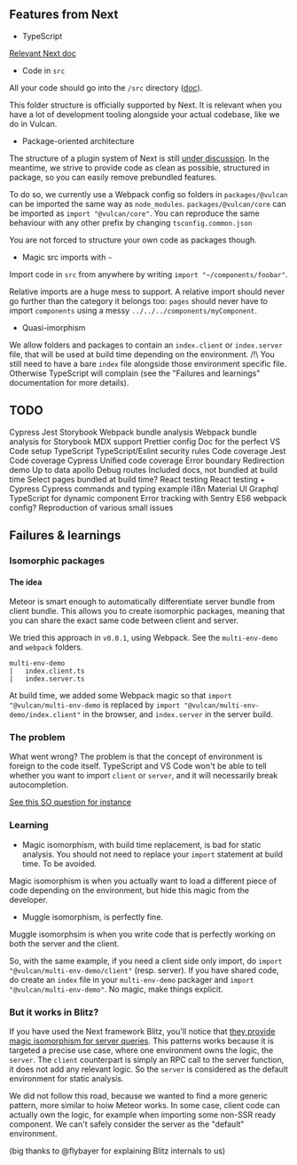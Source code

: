 ## Features from Next

- TypeScript

[Relevant Next doc](https://nextjs.org/docs/basic-features/typescript)

- Code in `src`

All your code should go into the `/src` directory ([doc](https://nextjs.org/docs/advanced-features/src-directory)).

This folder structure is officially supported by Next. It is relevant when you have a lot of development tooling alongside your actual codebase, like we do in Vulcan.

- Package-oriented architecture

The structure of a plugin system of Next is still [under discussion](https://github.com/vercel/next.js/discussions/9133). In the meantime, we strive to provide code as clean as possible, structured in package, so you can easily remove prebundled features.

To do so, we currently use a Webpack config so folders in `packages/@vulcan` can be imported the same way as `node_modules`. `packages/@vulcan/core` can be imported as `import "@vulcan/core"`.
You can reproduce the same behaviour with any other prefix by changing `tsconfig.common.json`

You are not forced to structure your own code as packages though.

- Magic src imports with `~`

Import code in `src` from anywhere by writing `import "~/components/foobar"`.

Relative imports are a huge mess to support. A relative import should never go further than the category it belongs too: `pages` should never have to import `components` using a messy `../../../components/myComponent`.

- Quasi-imorphism

We allow folders and packages to contain an `index.client` or `index.server` file, that will be used at build time depending on the environment.
/!\ You still need to have a bare `index` file alongside those environment specific file. Otherwise TypeScript will complain (see the "Failures and learnings" documentation for more details).

## TODO

Cypress
Jest
Storybook
Webpack bundle analysis
Webpack bundle analysis for Storybook
MDX support
Prettier config
Doc for the perfect VS Code setup
TypeScript
TypeScript/Eslint security rules
Code coverage Jest
Code coverage Cypress
Unified code coverage
Error boundary
Redirection demo
Up to data apollo
Debug routes
Included docs, not bundled at build time
Select pages bundled at build time?
React testing
React testing + Cypress
Cypress commands and typing example
i18n
Material UI
Graphql
TypeScript for dynamic component
Error tracking with Sentry
ES6 webpack config?
Reproduction of various small issues

## Failures & learnings

### Isomorphic packages

#### The idea

Meteor is smart enough to automatically differentiate server bundle from client bundle. This allows you to create isomorphic packages, meaning that you can share the exact same code between client and server.

We tried this approach in `v0.0.1`, using Webpack. See the `multi-env-demo` and `webpack` folders.

```
multi-env-demo
|   index.client.ts
|   index.server.ts
```

At build time, we added some Webpack magic so that `import "@vulcan/multi-env-demo` is replaced by `import "@vulcan/multi-env-demo/index.client"` in the browser, and `index.server` in the server build.

### The problem

What went wrong? The problem is that the concept of environment is foreign to the code itself. TypeScript and VS Code won't be able to tell whether you want to import `client` or `server`, and it will necessarily break autocompletion.

[See this SO question for instance](https://stackoverflow.com/questions/61386301/webpack-metro-mainfiles-module-resolution-with-typescript)

### Learning

- Magic isomorphism, with build time replacement, is bad for static analysis. You should not need to replace your `import` statement at build time. To be avoided.

Magic isomorphism is when you actually want to load a different piece of code depending on the environment, but hide this magic from the developer.

- Muggle isomorphism, is perfectly fine.

Muggle isomorphsim is when you write code that is perfectly working on both the server and the client.

So, with the same example, if you need a client side only import, do `import "@vulcan/multi-env-demo/client"` (resp. server). If you have shared code, do create an `index` file in your `multi-env-demo` packager and `import "@vulcan/multi-env-demo"`. No magic, make things explicit.

### But it works in Blitz?

If you have used the Next framework Blitz, you'll notice that [they provide magic isomorphism for server queries](https://github.com/blitz-js/blitz/blob/rfc-architecture/rfc-docs/01-architecture.md#c-how-the-heck-does-that-work). This patterns works because it is targeted a precise use case, where one environment owns the logic, the `server`. The `client` counterpart is simply an RPC call to the server function, it does not add any relevant logic. So the `server` is considered as the default environment for static analysis.

We did not follow this road, because we wanted to find a more generic pattern, more similar to hoiw Meteor works. In some case, client code can actually own the logic, for example when importing some non-SSR ready component. We can't safely consider the server as the "default" environment.

(big thanks to @flybayer for explaining Blitz internals to us)

